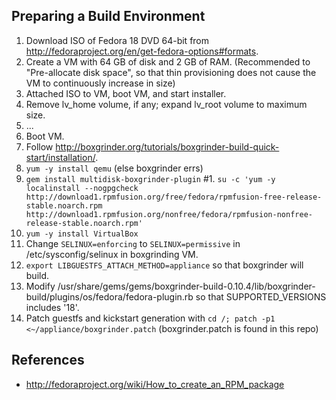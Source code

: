 ## Preparing a Build Environment

1. Download ISO of Fedora 18 DVD 64-bit from http://fedoraproject.org/en/get-fedora-options#formats.
1. Create a VM with 64 GB of disk and 2 GB of RAM. (Recommended to "Pre-allocate disk space", so that thin provisioning does not cause the VM to continuously increase in size)
1. Attached ISO to VM, boot VM, and start installer.
1. Remove lv_home volume, if any; expand lv_root volume to maximum size.
1. ...
1. Boot VM.
1. Follow http://boxgrinder.org/tutorials/boxgrinder-build-quick-start/installation/.
1. `yum -y install qemu` (else boxgrinder errs)
1. `gem install multidisk-boxgrinder-plugin`
#1. `su -c 'yum -y localinstall --nogpgcheck http://download1.rpmfusion.org/free/fedora/rpmfusion-free-release-stable.noarch.rpm http://download1.rpmfusion.org/nonfree/fedora/rpmfusion-nonfree-release-stable.noarch.rpm'`
1. `yum -y install VirtualBox`
1. Change `SELINUX=enforcing` to `SELINUX=permissive` in /etc/sysconfig/selinux in boxgrinding VM.
1. `export LIBGUESTFS_ATTACH_METHOD=appliance` so that boxgrinder will build.
1. Modify /usr/share/gems/gems/boxgrinder-build-0.10.4/lib/boxgrinder-build/plugins/os/fedora/fedora-plugin.rb so that SUPPORTED_VERSIONS includes '18'.
1. Patch guestfs and kickstart generation with `cd /; patch -p1 <~/appliance/boxgrinder.patch` (boxgrinder.patch is found in this repo)

## References

* http://fedoraproject.org/wiki/How_to_create_an_RPM_package
